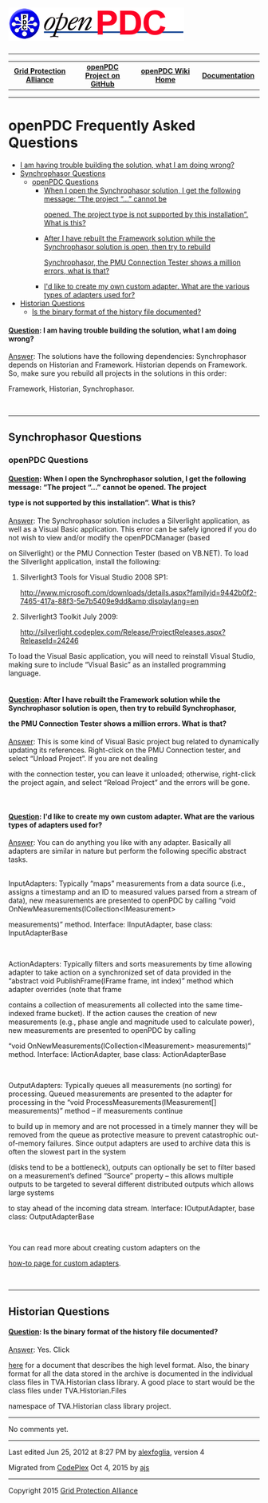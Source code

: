 

<html lang="en" xmlns="http://www.w3.org/1999/xhtml">

<head>

<meta charset="utf-8" />

<title>Developers Frequently Asked Questions</title>



<!--HtmlToGmd.Head-->



<!--/HtmlToGmd.Head-->

</head>

<body>

<h1><a href="https://github.com/GridProtectionAlliance/openPDC/tree/master/Source/Documentation/wiki/openPDC_Home.md"><img src="https://github.com/GridProtectionAlliance/openPDC/blob/master/Source/Documentation/wiki/openPDC_Logo.png" alt="The Open Source Phasor Data Concentrator" /></a></h1>

<hr />

<!--HtmlToGmd.Body-->

<div id="NavigationMenu">

<table style="width: 100%; border-collapse: collapse; border: 0px solid gray;">

<tr>

<td style="width: 25%; text-align:center;"><b><a href="http://www.gridprotectionalliance.org">Grid Protection Alliance</a></b></td>

<td style="width: 25%; text-align:center;"><b><a href="https://github.com/GridProtectionAlliance/openPDC">openPDC Project on GitHub</a></b></td>

<td style="width: 25%; text-align:center;"><b><a href="https://github.com/GridProtectionAlliance/openPDC/tree/master/Source/Documentation/wiki/openPDC_Home.md">openPDC Wiki Home</a></b></td>

<td style="width: 25%; text-align:center;"><b><a href="https://github.com/GridProtectionAlliance/openPDC/tree/master/Source/Documentation/wiki/openPDC_Documentation_Home.md">Documentation</a></b></td>

</tr>

</table>

</div>

<hr />

<!--/HtmlToGmd.Body-->



<div class="WikiContent">

<div class="wikidoc">

<h1>openPDC Frequently Asked Questions</h1>

<ul>

<li><a href="https://github.com/GridProtectionAlliance/openPDC/tree/master/Source/Documentation/wiki/Developers_Frequently_Asked_Questions.md#trouble_building_solution">I am having trouble building the solution, what I am doing wrong?</a>

</li><li><a href="https://github.com/GridProtectionAlliance/openPDC/tree/master/Source/Documentation/wiki/Developers_Frequently_Asked_Questions.md#synchrophasor">Synchrophasor Questions</a>

<ul>

<li><a href="https://github.com/GridProtectionAlliance/openPDC/tree/master/Source/Documentation/wiki/Developers_Frequently_Asked_Questions.md#synchrophasor_openpdc">openPDC Questions</a>

<br>

<ul>

<li><a href="https://github.com/GridProtectionAlliance/openPDC/tree/master/Source/Documentation/wiki/Developers_Frequently_Asked_Questions.md#synchrophasor_project_type_not_supported">When I open the Synchrophasor solution, I get the following message: &ldquo;The project &ldquo;&hellip;&rdquo; cannot be

 opened. The project type is not supported by this installation&rdquo;. What is this?</a>

</li><li><a href="https://github.com/GridProtectionAlliance/openPDC/tree/master/Source/Documentation/wiki/Developers_Frequently_Asked_Questions.md#synchrophasor_pmu_connection_tester_shows_a_million_errors">After I have rebuilt the Framework solution while the Synchrophasor solution is open, then try to rebuild

 Synchrophasor, the PMU Connection Tester shows a million errors, what is that?</a>

</li><li><a href="https://github.com/GridProtectionAlliance/openPDC/tree/master/Source/Documentation/wiki/Developers_Frequently_Asked_Questions.md#synchrophasor_which_adapter_type">I'd like to create my own custom adapter. What are the various types of adapters used for?</a>

</li></ul>

</li></ul>

</li><li><a href="https://github.com/GridProtectionAlliance/openPDC/tree/master/Source/Documentation/wiki/Developers_Frequently_Asked_Questions.md#historian">Historian Questions</a>

<br>

<ul>

<li><a href="https://github.com/GridProtectionAlliance/openPDC/tree/master/Source/Documentation/wiki/Developers_Frequently_Asked_Questions.md#binary_format_of_history_documented">Is the binary format of the history file documented?</a>

</li></ul>

</li></ul>

<h4><a name="trouble_building_solution"></a><span style="text-decoration:underline">Question</span>: I am having trouble building the solution, what I am doing wrong?</h4>

<p><span style="text-decoration:underline">Answer</span>: The solutions have the following dependencies: Synchrophasor depends on Historian and Framework. Historian depends on Framework. So, make sure you rebuild all projects in the solutions in this order:

 Framework, Historian, Synchrophasor.<br>

<br>

</p>

<hr>

<h2><a name="synchrophasor"></a>Synchrophasor Questions</h2>

<h3><a name="synchrophasor_openpdc"></a>openPDC Questions</h3>

<h4><a name="synchrophasor_project_type_not_supported"></a><span style="text-decoration:underline">Question</span>: When I open the Synchrophasor solution, I get the following message: &ldquo;The project &ldquo;&hellip;&rdquo; cannot be opened. The project

 type is not supported by this installation&rdquo;. What is this?</h4>

<p><span style="text-decoration:underline">Answer</span>: The Synchrophasor solution includes a Silverlight application, as well as a Visual Basic application. This error can be safely ignored if you do not wish to view and/or modify the openPDCManager (based

 on Silverlight) or the PMU Connection Tester (based on VB.NET). To load the Silverlight application, install the following:</p>

<ol>

<li>Silverlight3 Tools for Visual Studio 2008 SP1: <a href="http://www.microsoft.com/downloads/details.aspx?familyid=9442b0f2-7465-417a-88f3-5e7b5409e9dd&displaylang=en">

http://www.microsoft.com/downloads/details.aspx?familyid=9442b0f2-7465-417a-88f3-5e7b5409e9dd&amp;displaylang=en</a>

</li><li>Silverlight3 Toolkit July 2009: <a href="http://silverlight.codeplex.com/Release/ProjectReleases.aspx?ReleaseId=24246">

http://silverlight.codeplex.com/Release/ProjectReleases.aspx?ReleaseId=24246</a> </li></ol>

<p>To load the Visual Basic application, you will need to reinstall Visual Studio, making sure to include &ldquo;Visual Basic&rdquo; as an installed programming language.<br>

<br>

</p>

<h4><a name="synchrophasor_pmu_connection_tester_shows_a_million_errors"></a><span style="text-decoration:underline">Question</span>: After I have rebuilt the Framework solution while the Synchrophasor solution is open, then try to rebuild Synchrophasor,

 the PMU Connection Tester shows a million errors. What is that?</h4>

<p><span style="text-decoration:underline">Answer</span>: This is some kind of Visual Basic project bug related to dynamically updating its references. Right-click on the PMU Connection tester, and select &ldquo;Unload Project&rdquo;. If you are not dealing

 with the connection tester, you can leave it unloaded; otherwise, right-click the project again, and select &ldquo;Reload Project&rdquo; and the errors will be gone.<br>

<br>

</p>

<h4><a name="synchrophasor_which_adapter_type"></a><span style="text-decoration:underline">Question</span>: I'd like to create my own custom adapter. What are the various types of adapters used for?</h4>

<p><span style="text-decoration:underline">Answer</span>: You can do anything you like with any adapter. Basically all adapters are similar in nature but perform the following specific abstract tasks.<br>

<br>

InputAdapters: Typically &ldquo;maps&rdquo; measurements from a data source (i.e., assigns a timestamp and an ID to measured values parsed from a stream of data), new measurements are presented to openPDC by calling &ldquo;void OnNewMeasurements(ICollection&lt;IMeasurement&gt;

 measurements)&rdquo; method. Interface: IInputAdapter, base class: InputAdapterBase<br>

<br>

ActionAdapters: Typically filters and sorts measurements by time allowing adapter to take action on a synchronized set of data provided in the &ldquo;abstract void PublishFrame(IFrame frame, int index)&rdquo; method which adapter overrides (note that frame

 contains a collection of measurements all collected into the same time-indexed frame bucket). If the action causes the creation of new measurements (e.g., phase angle and magnitude used to calculate power), new measurements are presented to openPDC by calling

 &ldquo;void OnNewMeasurements(ICollection&lt;IMeasurement&gt; measurements)&rdquo; method. Interface: IActionAdapter, base class: ActionAdapterBase<br>

<br>

OutputAdapters: Typically queues all measurements (no sorting) for processing. Queued measurements are presented to the adapter for processing in the &ldquo;void ProcessMeasurements(IMeasurement[] measurements)&rdquo; method &ndash; if measurements continue

 to build up in memory and are not processed in a timely manner they will be removed from the queue as protective measure to prevent catastrophic out-of-memory failures. Since output adapters are used to archive data this is often the slowest part in the system

 (disks tend to be a bottleneck), outputs can optionally be set to filter based on a measurement&rsquo;s defined &ldquo;Source&rdquo; property &ndash; this allows multiple outputs to be targeted to several different distributed outputs which allows large systems

 to stay ahead of the incoming data stream. Interface: IOutputAdapter, base class: OutputAdapterBase<br>

<br>

You can read more about creating custom adapters on the <a href="https://github.com/GridProtectionAlliance/openPDC/tree/master/Source/Documentation/wiki/Developers_Custom_Adapter.md">

how-to page for custom adapters</a>.<br>

<br>

</p>

<hr>

<h2><a name="historian"></a>Historian Questions</h2>

<h4><a name="binary_format_of_history_documented"></a><span style="text-decoration:underline">Question</span>: Is the binary format of the history file documented?</h4>

<p><span style="text-decoration:underline">Answer</span>: Yes. Click <a href="https://github.com/GridProtectionAlliance/openPDC/tree/master/Source/Documentation/wiki/Developers_Frequently_Asked_Questions.files/openPDC_D_Historical_File_Format.docx">

here</a> for a document that describes the high level format. Also, the binary format for all the data stored in the archive is documented in the individual class files in TVA.Historian class library. A good place to start would be the class files under TVA.Historian.Files

 namespace of TVA.Historian class library project.</p>

</div>

</div>

<hr />

<div class="WikiComments">

<div id="wikiCommentsEmpty">No comments yet.<br></div>

</div>

<div id="footer">

<hr />

Last edited <span class="smartDate" title="6/25/2012 8:27:46 PM" LocalTimeTicks="1340681266">Jun 25, 2012 at 8:27 PM</span> by <a id="wikiEditByLink" href="https://github.com/GridProtectionAlliance/openPDC/tree/master/Source/Documentation/wiki/Contributors/alexfoglia.md">alexfoglia</a>, version 4<br />

Migrated from <a href="http://openpdc.codeplex.com/wikipage?title=Frequently%20Asked%20Questions%20%28Developers%29">CodePlex</a> Oct 4, 2015 by <a href="https://github.com/GridProtectionAlliance/openPDC/tree/master/Source/Documentation/wiki/Contributors/ajstadlin.md">ajs</a>

</div>



<!--HtmlToGmd.Foot-->

<div id="copyright">

<hr />

Copyright 2015 <a href="http://www.gridprotectionoalliance.org">Grid Protection Alliance</a>

</div>

<!--/HtmlToGmd.Foot-->

</body>

</html>


